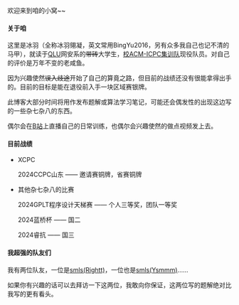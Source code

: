 欢迎来到咱的小窝~~

#### 关于咱

这里是冰羽（全称冰羽翎凝，英文常用BingYu2016，另有众多我自己也记不清的马甲），就读于[QLU](https://www.qlu.edu.cn/)网安系的<del>带砖</del>大学生，[校ACM-ICPC集训队](https://icpc.qlu.edu.cn/)现役队员。对自己的评价是万年不变的老咸鱼。

因为兴趣使然<del>误入歧途</del>开始了自己的算竟之路，但目前的战绩还没有很能拿得出手的。目前的目标是能在退役前入手一块区域赛银牌。

此博客大部分时间将用作发布题解或算法学习笔记，可能还会偶发性的出现这边写的一些杂七杂八的东西。

偶尔会在[B站](https://space.bilibili.com/15808744)上直播自己的日常训练，也偶尔会兴趣使然的做点视频发上去。

#### 目前战绩

- XCPC
  
  2024CCPC山东 —— 邀请赛铜牌，省赛铜牌

- 其他杂七杂八的比赛
  
  2024GPLT程序设计天梯赛 —— 个人三等奖，团队一等奖
  
  2024蓝桥杯 —— 国二
  
  2024睿抗 —— 国三
  

#### 我超强的队友们

我有两位队友，一位是[smls(Rightt)](https://vynor.github.io/)，一位也是[smls(Ysmmm)](https://yansmaoa.github.io)……

如果你有兴趣的话可以去拜访一下这两位，我敢向你保证，这两位写的题解绝对比我写的更有看头。
